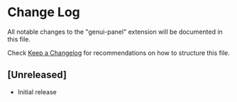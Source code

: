# Change Log

All notable changes to the "genui-panel" extension will be documented in this file.

Check [Keep a Changelog](http://keepachangelog.com/) for recommendations on how to structure this file.

## [Unreleased]

- Initial release